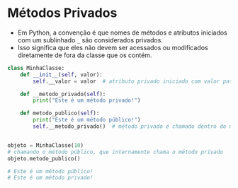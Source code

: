 # Métodos Privados

- Em Python, a convenção é que nomes de métodos e atributos iniciados com um sublinhado ``_`` são considerados privados. 
- Isso significa que eles não devem ser acessados ou modificados diretamente de fora da classe que os contém.


````python
class MinhaClasse:
    def __init__(self, valor):
        self.__valor = valor  # atributo privado iniciado com valor passado no construtor

    def __metodo_privado(self):
        print("Este é um método privado!")

    def metodo_publico(self):
        print("Este é um método público!")
        self.__metodo_privado()  # método privado é chamado dentro do método público


objeto = MinhaClasse(10)
# chamando o método público, que internamente chama o método privado
objeto.metodo_publico()

# Este é um método público!
# Este é um método privado!
````
